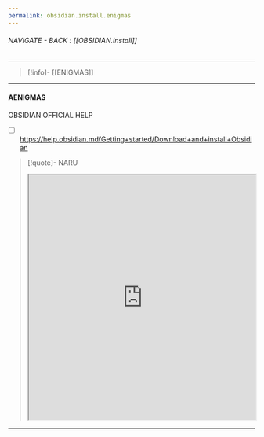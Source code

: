 ```yaml
---
permalink: obsidian.install.enigmas
---
```


###### NAVIGATE - BACK :  [[OBSIDIAN.install]]
----
>[!info]- [[ENIGMAS]]
-----
#### AENIGMAS






OBSIDIAN OFFICIAL HELP
- [ ] https://help.obsidian.md/Getting+started/Download+and+install+Obsidian
>[!quote]- NARU
><iframe allowfullscreen src="https://help.obsidian.md/Getting+started/Download+and+install+Obsidian" width="100%" height="500" ></iframe>



-----
